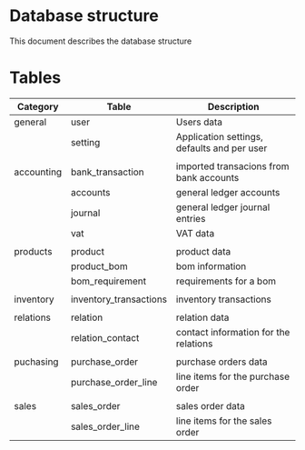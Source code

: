 # Database structure

This document describes the database structure

# Tables

| Category   | Table                  | Description                                 |
|------------|------------------------|---------------------------------------------|
| general    | user                   | Users data                                  |
|            | setting                | Application settings, defaults and per user |
|            |                        |                                             |
| accounting | bank_transaction       | imported transacions from bank accounts     |
|            | accounts               | general ledger accounts                     |
|            | journal                | general ledger journal entries              |
|            | vat                    | VAT data                                    |
|            |                        |                                             |
| products   | product                | product data                                |
|            | product_bom            | bom information                             |
|            | bom_requirement        | requirements for a bom                      |
|            |                        |                                             |
| inventory  | inventory_transactions | inventory transactions                      |
|            |                        |                                             |
| relations  | relation               | relation data                               |
|            | relation_contact       | contact information for the relations       |
|            |                        |                                             |
| puchasing  | purchase_order         | purchase orders data                        |
|            | purchase_order_line    | line items for the purchase order           |
|            |                        |                                             |
| sales      | sales_order            | sales order data                            |
|            | sales_order_line       | line items for the sales order              |

